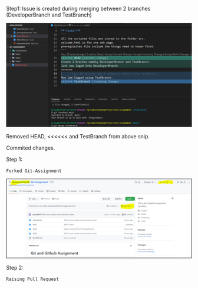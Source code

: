 Step1: Issue is created during merging between 2 branches (DeveloperBranch and TestBranch)

![](/./Screenshots/issueCreated.png)

Removed HEAD, <<<<<< and TestBranch from above snip.

Commited changes. 

Step 1: 
```
Forked Git-Assignment
```
![](/./Screenshots/2022-10-15-09-05-48.png)

Step 2:
```
Raising Pull Request
```
